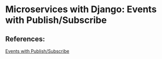 # Microservices with Django: Events with Publish/Subscribe

References:
---

[Events with Publish/Subscribe](https://medium.com/@benjamin.pereto/microservices-with-django-events-with-publish-subscribe-9cad1c7aee39)